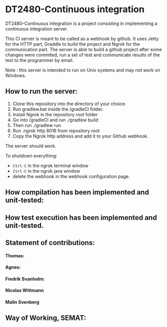 # DT2480-Continuous integration

DT2480-Continuous integration is a project consisting in implementing a continuous integration server.  

This CI server is meant to be called as a webhook by github. It uses Jetty for the HTTP part, Graddle to build the project and Ngrok for the communication part. 
The server is able to build a github project after some changes were commited, run a set of test and communicate results of the test to the programmer by email.

Note : this server is intended to run on Unix systems and may not work on Windows.

## How to run the server:
1. Clone this repository into the directory of your choice.
2. Run gradlew.bat inside the /gradleCI folder.
3. Install Ngrok in the repository root folder  
4. Go into /gradleCI and run ./gradlew build    
5. Then run ./gradlew run
6. Run .ngrok http 8016 from repository root
7. Copy the Ngrok http address and add it to your Github webhook.
   
The server should work.

To shutdown everything:

* `Ctrl-C` in the ngrok terminal window
* `Ctrl-C` in the ngrok java window
* delete the webhook in the webhook configuration page.

## How compilation has been implemented and unit-tested:


## How test execution has been implemented and unit-tested.


## Statement of contributions:
#### Thomas:

#### Agnes:


#### Fredrik Svanholm:


#### Nicolas Wittmann


#### Malin Svenberg

## Way of Working, SEMAT:
